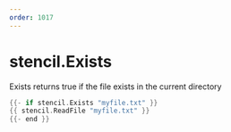 ```yaml
---
order: 1017
---
```


<!-- Generated by tools/docgen. DO NOT EDIT. -->

# stencil.Exists

Exists returns true if the file exists in the current directory

```go
{{- if stencil.Exists "myfile.txt" }}
{{ stencil.ReadFile "myfile.txt" }}
{{- end }}
```
